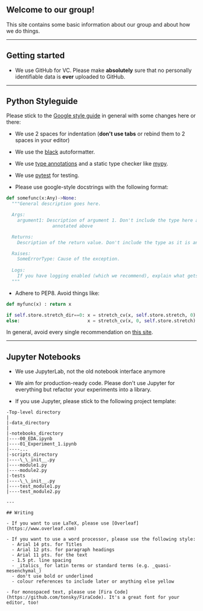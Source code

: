 ## Welcome to our group!

This site contains some basic information about our group and about how we do things.

---

## Getting started

- We use GitHub for VC. Please make __absolutely__ sure that no personally identifiable data is __ever__ uploaded to GitHub.

---

## Python Styleguide

Please stick to the [Google style guide](http://google.github.io/styleguide/pyguide.html) in general with some changes here or there:

- We use 2 spaces for indentation (__don't use tabs__ or rebind them to 2 spaces in your editor)

- We use the [black](https://black.readthedocs.io/en/stable/) autoformatter.

- We use [type annotations](https://mypy.readthedocs.io/en/stable/cheat_sheet_py3.html) and a static type checker like [mypy](http://mypy-lang.org).

- We use [pytest](https://docs.pytest.org/en/latest/) for testing.

- Please use google-style docstrings with the following format:

```python
def somefunc(x:Any)->None:
  """General description goes here.

  Args:
    argument1: Description of argument 1. Don't include the type here as it is
                 annotated above

  Returns:
    Description of the return value. Don't include the type as it is annotated above.

  Raises:
    SomeErrorType: Cause of the exception.
      
  Logs:
    If you have logging enabled (which we recommend), explain what gets logged.
  """
```

- Adhere to PEP8. Avoid things like:

```python
def myfunc(x) : return x
```

```python
if self.store.stretch_dir==0: x = stretch_cv(x, self.store.stretch, 0)
else:                         x = stretch_cv(x, 0, self.store.stretch)
```
In general, avoid every single recommendation on [this site](https://docs.fast.ai/dev/style.html#jeremys-notes-on-fastai-coding-style).

---

## Jupyter Notebooks

- We use JupyterLab, not the old notebook interface anymore

- We aim for production-ready code. Please don't use Jupyter for everything but refactor your experiments into a library.

- If you use Jupyter, please stick to the following project template:

```
-Top-level directory
|
|-data_directory
|
|-notebooks_directory
|----00_EDA.ipynb
|----01_Experiment_1.ipynb
|----...
|-scripts_directory
|----\_\_init__.py
|----module1.py
|----module2.py
|-tests
|----\_\_init__.py
|----test_module1.py
|----test_module2.py

---

## Writing

- If you want to use LaTeX, please use [Overleaf](https://www.overleaf.com)

- If you want to use a word processor, please use the following style:
  - Arial 14 pts. for Titles
  - Arial 12 pts. for paragraph headings
  - Arial 11 pts. for the text
  - 1.5 pt. line spacing
  - _italics_ for latin terms or standard terms (e.g. _quasi-mesenchymal_)
  - don't use bold or underlined
  - colour references to include later or anything else yellow
  
- For monospaced text, please use [Fira Code](https://github.com/tonsky/FiraCode). It's a great font for your editor, too!





